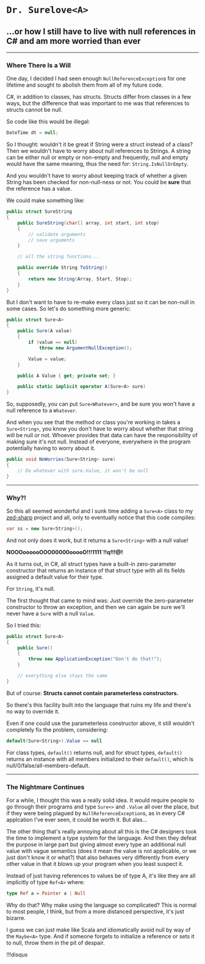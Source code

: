 # `Dr. Surelove<A>`

## ...or how I still have to live with null references in C# and am more worried than ever

---

### Where There Is a Will

One day, I decided I had seen enough `NullReferenceException`s for one lifetime and sought to abolish them from all of my future code.

C#, in addition to classes, has structs. Structs differ from classes in a few ways, but the difference that was important to me was that references to structs cannot be null.

So code like this would be illegal:

```csharp
DateTime dt = null;
```

So I thought: wouldn't it be great if String were a struct instead of a class? Then	we wouldn't have to worry about null references to Strings. A string can be either null or empty or non-empty and frequently, null and empty would have the same meaning, thus the need for: `String.IsNullOrEmpty`.

And you wouldn't have to worry about keeping track of whether a given String has been checked for non-null-ness or not. You could be **sure** that the reference has a value.

We could make something like:

```csharp
public struct SureString
{
    public SureString(char[] array, int start, int stop)
    {
        // validate arguments
        // save arguments
    }

    // all the string functions...

    public override String ToString()
    {
        return new String(Array, Start, Stop);
    }
}
```

But I don't want to have to re-make every class just so it can be non-null in some cases. So let's do something more generic:

```csharp
public struct Sure<A>
{
    public Sure(A value)
    {
        if (value == null)
            throw new ArgumentNullException();

        Value = value;
    }

    public A Value { get; private set; }

    public static implicit operator A(Sure<A> sure)
}
```

So, supposedly, you can put `Sure<Whatever>`, and be sure you won't have a null reference to a `Whatever`.

And when you see that the method or class you're working in takes a `Sure<String>`, you know you don't have to worry about whether that string will be null or not. Whoever provides that data can have the responsibility of making sure it's not null. Instead of everyone, everywhere in the program potentially having to worry about it.

```csharp
public void NoWorries(Sure<String> sure)
{
    // Do whatever with sure.Value, it won't be null
}
```

---

### Why?!

So this all seemed wonderful and I sunk time adding a `Sure<A>` class to my [zed-sharp](http://github.com/rkoeninger/zed-sharp) project and all, only to eventually notice that this code compiles:

```csharp
var ss = new Sure<String>();
```

And not only does it work, but it returns a `Sure<String>` with a null value!

**NOOOoooooOOO00000ooooO!!!1111`!!q!!!@!**

As it turns out, in C#, all struct types have a built-in zero-parameter constructor that returns an instance of that struct type with all its fields assigned a default value for their type.

For `String`, it's null.

The first thought that came to mind was: Just override the zero-parameter constructor to throw an exception, and then we can again be sure we'll never have a `Sure` with a null `Value`.

So I tried this:

```csharp
public struct Sure<A>
{
    public Sure()
    {
        throw new ApplicationException("Don't do that!");
    }

    // everything else stays the same
}
```

But of course: **Structs cannot contain parameterless constructors.**

So there's this facility built into the language that ruins my life and there's no way to override it.

Even if one could use the parameterless constructor above, it still wouldn't completely fix the problem, considering:

```csharp
default(Sure<String>).Value == null
```

For class types, `default()` returns null, and for struct types, `default()` returns an instance with all members initialized to their `default()`, which is null/0/false/all-members-default.

---

### The Nightmare Continues

For a while, I thought this was a really solid idea. It would require people to go through their programs and type `Sure<>` and `.Value` all over the place, but if they were being plagued by `NullReferenceException`s, as in every C# applcation I've ever seen, it could be worth it. But alas...

The other thing that's really annoying about all this is the C# designers took the time to implement a type system for the language. And then they defeat the purpose in large part but giving almost every type an additional null value with vague semantics (does it mean the value is not applicable, or we just don't know it or what?) that also behaves very differently from every other value in that it blows up your program when you least suspect it.

Instead of just having references to values be of type A, it's like they are all implicitly of type `Ref<A>` where:

```haskell
type Ref a = Pointer a | Null
```

Why do that? Why make using the language so complicated? This is normal to most people, I think, but from a more distanced perspective, it's just bizarre.

I guess we can just make like Scala and idiomatically avoid null by way of the `Maybe<A>` type. And if someone forgets to initialize a reference or sets it to null, throw them in the pit of despair.

!!!disqus
